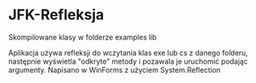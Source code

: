 # JFK-Refleksja
Skompilowane klasy w folderze examples lib

Aplikacja używa refleksji do wczytania klas exe lub cs z danego folderu, następnie wyświetla "odkryte" metody i pozawala je uruchomić podając argumenty.
Napisano w WinForms z użyciem System.Reflection
